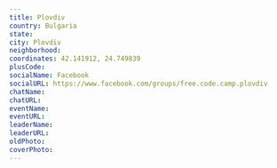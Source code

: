 ```yaml
---
title: Plovdiv
country: Bulgaria
state: 
city: Plovdiv
neighborhood: 
coordinates: 42.141912, 24.749839
plusCode:
socialName: Facebook
socialURL: https://www.facebook.com/groups/free.code.camp.plovdiv
chatName:
chatURL:
eventName:
eventURL:
leaderName:
leaderURL:
oldPhoto: 
coverPhoto:
---
```

